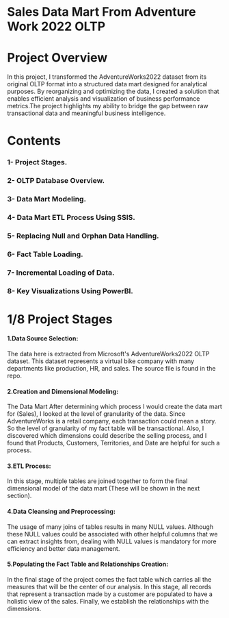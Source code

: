 # Sales Data Mart From Adventure Work 2022 OLTP

# Project Overview
In this project, I transformed the AdventureWorks2022 dataset from its original OLTP format into a structured data mart designed for analytical purposes. By reorganizing and optimizing the data, I created a solution that enables efficient analysis and visualization of business performance metrics.The project highlights my ability to bridge the gap between raw transactional data and meaningful business intelligence.

# Contents
 ### 1- Project Stages.
###  2- OLTP Database Overview.
###  3- Data Mart Modeling.
###  4- Data Mart ETL Process Using SSIS.
###  5- Replacing Null and Orphan Data Handling.
###  6- Fact Table Loading.
###  7- Incremental Loading of Data.
###  8- Key Visualizations Using PowerBI.

# 1/8 Project Stages

#### 1.Data Source Selection:
The data here is extracted from Microsoft's AdventureWorks2022 OLTP dataset. This dataset represents a virtual bike company with many departments like production, HR, and sales. The source file is found in the repo.

#### 2.Creation and Dimensional Modeling: 
The Data Mart After determining which process I would create the data mart for (Sales), I looked at the level of granularity of the data. Since AdventureWorks is a retail company, each transaction could mean a story. So the level of granularity of my fact table will be transactional. Also, I discovered which dimensions could describe the selling process, and I found that Products, Customers, Territories, and Date are helpful for such a process.

#### 3.ETL Process:
In this stage, multiple tables are joined together to form the final dimensional model of the data mart (These will be shown in the next section).

#### 4.Data Cleansing and Preprocessing:
The usage of many joins of tables results in many NULL values. Although these NULL values could be associated with other helpful columns that we can extract insights from, dealing with NULL values is mandatory for more efficiency and better data management.

#### 5.Populating the Fact Table and Relationships Creation:
In the final stage of the project comes the fact table which carries all the measures that will be the center of our analysis. In this stage, all records that represent a transaction made by a customer are populated to have a holistic view of the sales. Finally, we establish the relationships with the dimensions.


